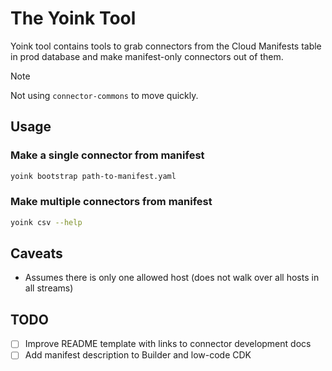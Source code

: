 # The Yoink Tool

Yoink tool contains tools to grab connectors from the Cloud Manifests table in prod database
and make manifest-only connectors out of them.

> [!note]
> Not using `connector-commons` to move quickly.

## Usage

### Make a single connector from manifest

```bash
yoink bootstrap path-to-manifest.yaml
```

### Make multiple connectors from manifest

```bash
yoink csv --help
```

## Caveats

- Assumes there is only one allowed host (does not walk over all hosts in all streams)

## TODO

- [ ] Improve README template with links to connector development docs
- [ ] Add manifest description to Builder and low-code CDK
